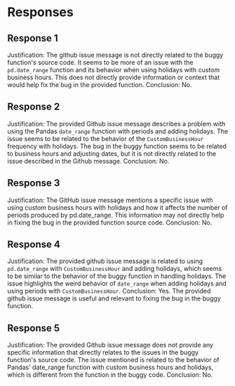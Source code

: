 # Responses
## Response 1
Justification: The github issue message is not directly related to the buggy function's source code. It seems to be more of an issue with the `pd.date_range` function and its behavior when using holidays with custom business hours. This does not directly provide information or context that would help fix the bug in the provided function.
Conclusion: No.

## Response 2
Justification: The provided Github issue message describes a problem with using the Pandas `date_range` function with periods and adding holidays. The issue seems to be related to the behavior of the `CustomBusinessHour` frequency with holidays. The bug in the buggy function seems to be related to business hours and adjusting dates, but it is not directly related to the issue described in the Github message.
Conclusion: No.

## Response 3
Justification: The GitHub issue message mentions a specific issue with using custom business hours with holidays and how it affects the number of periods produced by pd.date_range. This information may not directly help in fixing the bug in the provided function source code.
Conclusion: No.

## Response 4
Justification: The provided github issue message is related to using `pd.date_range` with `CustomBusinessHour` and adding holidays, which seems to be similar to the behavior of the buggy function in handling holidays. The issue highlights the weird behavior of `date_range` when adding holidays and using periods with `CustomBusinessHour`.
Conclusion: Yes. The provided github issue message is useful and relevant to fixing the bug in the buggy function.

## Response 5
Justification: The provided Github issue message does not provide any specific information that directly relates to the issues in the buggy function's source code. The issue mentioned is related to the behavior of Pandas' date_range function with custom business hours and holidays, which is different from the function in the buggy code.
Conclusion: No.

